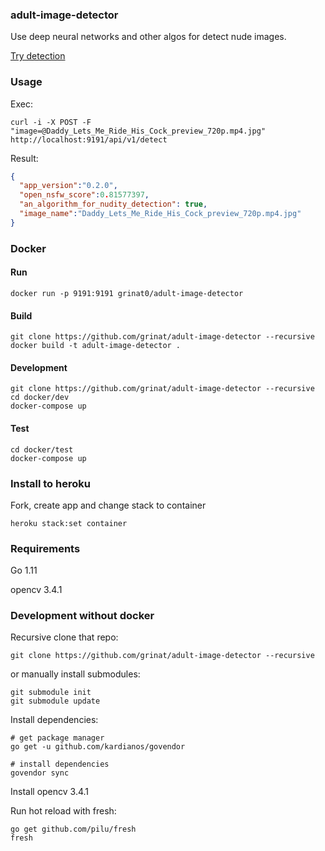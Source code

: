 ### adult-image-detector
Use deep neural networks and other algos for detect nude images. 

[Try detection](https://adult-image-detector.herokuapp.com/)

### Usage
Exec:
```
curl -i -X POST -F "image=@Daddy_Lets_Me_Ride_His_Cock_preview_720p.mp4.jpg" http://localhost:9191/api/v1/detect
```
Result:
```json
{
  "app_version":"0.2.0",
  "open_nsfw_score":0.81577397,
  "an_algorithm_for_nudity_detection": true,
  "image_name":"Daddy_Lets_Me_Ride_His_Cock_preview_720p.mp4.jpg"
}
```

### Docker
#### Run
```
docker run -p 9191:9191 grinat0/adult-image-detector
```

#### Build
```
git clone https://github.com/grinat/adult-image-detector --recursive
docker build -t adult-image-detector .
```

#### Development
```
git clone https://github.com/grinat/adult-image-detector --recursive
cd docker/dev
docker-compose up
```

#### Test
```
cd docker/test
docker-compose up
```

### Install to heroku
Fork, create app and change stack to container
```
heroku stack:set container
```

### Requirements
Go 1.11

opencv 3.4.1

### Development without docker
Recursive clone that repo:
```
git clone https://github.com/grinat/adult-image-detector --recursive
```
or manually install submodules:
```
git submodule init
git submodule update
```

Install dependencies:
```
# get package manager
go get -u github.com/kardianos/govendor

# install dependencies
govendor sync
```

Install opencv 3.4.1

Run hot reload with fresh:
```
go get github.com/pilu/fresh
fresh
```
